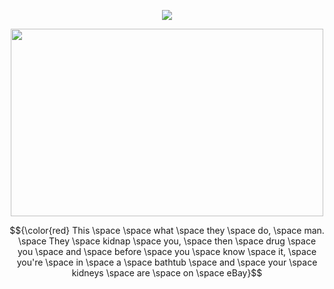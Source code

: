 <p align="center"> <img src="https://komarev.com/ghpvc/?username=whannells&label=profile%20views!&color=fe0914&style=flat"  </p>

<p align="center"> <img src="https://github.com/user-attachments/assets/b55412db-75d4-4c97-a029-73ea021e76bb" width="500" height="300">
  
<p align="center"> $${\color{red} This \space \space what \space they \space do, \space man. \space They \space kidnap \space you, \space then \space drug \space you \space and \space before \space you \space know \space it, \space you're \space in \space a \space bathtub \space and \space your \space kidneys \space are \space on \space eBay}$$ <width="300" height="300">


